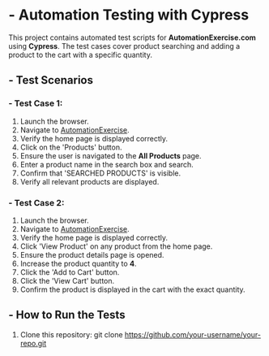 # - Automation Testing with Cypress

This project contains automated test scripts for **AutomationExercise.com** using **Cypress**. The test cases cover product searching and adding a product to the cart with a specific quantity.

## - Test Scenarios

### - Test Case 1:
1. Launch the browser.
2. Navigate to [AutomationExercise](http://automationexercise.com/).
3. Verify the home page is displayed correctly.
4. Click on the 'Products' button.
5. Ensure the user is navigated to the **All Products** page.
6. Enter a product name in the search box and search.
7. Confirm that 'SEARCHED PRODUCTS' is visible.
8. Verify all relevant products are displayed.

### - Test Case 2: 
1. Launch the browser.
2. Navigate to [AutomationExercise](http://automationexercise.com/).
3. Verify the home page is displayed correctly.
4. Click 'View Product' on any product from the home page.
5. Ensure the product details page is opened.
6. Increase the product quantity to **4**.
7. Click the 'Add to Cart' button.
8. Click the 'View Cart' button.
9. Confirm the product is displayed in the cart with the exact quantity.

## - How to Run the Tests
1. Clone this repository:
git clone https://github.com/your-username/your-repo.git
